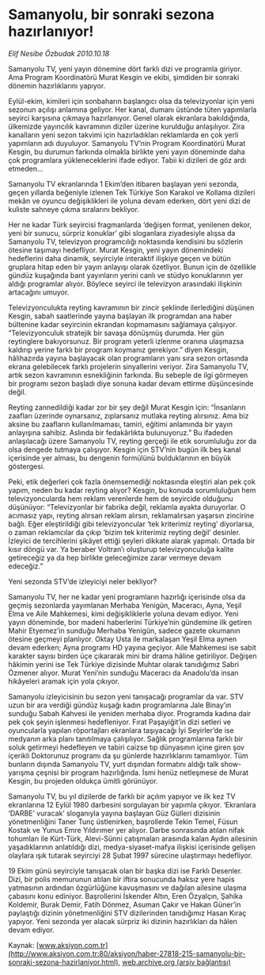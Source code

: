 # Samanyolu, bir sonraki sezona hazırlanıyor!

*Elif Nesibe Özbudak 2010.10.18*

<font class="agenda2NewsSpot">
 Samanyolu TV, yeni yayın dönemine dört farklı dizi ve programla giriyor. Ama Program Koordinatörü Murat Kesgin ve ekibi, şimdiden bir sonraki dönemin hazırlıklarını yapıyor.
</font>
<font class="newsDetail">
 <p>
  <p class="MsoNormal">
   Eylül-ekim, kimileri için sonbaharın başlangıcı olsa da televizyonlar için yeni sezonun açılışı anlamına geliyor. Her kanal, dumanı üstünde tüten yapımlarla seyirci karşısına çıkmaya hazırlanıyor. Genel olarak ekranlara bakıldığında, ülkemizde yayıncılık kavramının diziler üzerine kurulduğu anlaşılıyor. Zira kanalların yeni sezon takvimi için hazırladıkları reklamlarda en çok yerli yapımların adı duyuluyor. Samanyolu TV’nin Program Koordinatörü Murat Kesgin, bu durumun farkında olmakla birlikte yeni yayın döneminde daha çok programlara yükleneceklerini ifade ediyor. Tabii ki dizileri de göz ardı etmeden...
  </p>
  <p class="MsoNormal">
   Samanyolu TV ekranlarında 1 Ekim’den itibaren başlayan yeni sezonda, geçen yıllarda beğeniyle izlenen Tek Türkiye Son Karakol ve Kollama dizileri mekân ve oyuncu değişiklikleri ile yoluna devam ederken, dört yeni dizi de kuliste sahneye çıkma sıralarını bekliyor.
  </p>
  <p class="MsoNormal">
   Her ne kadar Türk seyircisi fragmanlarda ‘değişen format, yenilenen dekor, yeni bir sunucu, sürpriz konuklar’ gibi sloganlara ziyadesiyle alışsa da Samanyolu TV, televizyon programcılığı noktasında kendisini bu sözlerin ötesine taşımayı hedefliyor. Murat Kesgin, yeni yayın dönemindeki hedeflerini daha dinamik, seyirciyle interaktif ilişkiye geçen ve bütün gruplara hitap eden bir yayın anlayışı olarak özetliyor. Bunun için de özellikle gündüz kuşağında bant yayınların yerini canlı ve stüdyo konuklarının yer aldığı programlar alıyor. Böylece seyirci ile televizyon arasındaki ilişkinin artacağını umuyor.
  </p>
  <p class="MsoNormal">
   Televizyonculukta reyting kavramının bir zincir şeklinde ilerlediğini düşünen Kesgin, sabah saatlerinde yayına başlayan ilk programdan ana haber bültenine kadar seyircinin ekrandan kopmamasını sağlamaya çalışıyor. “Televizyonculuk stratejik bir savaşa dönüşmüş durumda. Her gün reytinglere bakıyorsunuz. Bir program yeterli izlenme oranına ulaşmazsa kaldırıp yerine farklı bir program koymanız gerekiyor.” diyen Kesgin, hâlihazırda yayına başlayacak olan programların yanı sıra sezon ortasında ekrana gelebilecek farklı projelerin sinyallerini veriyor. Zira Samanyolu TV, artık sezon kavramının esnekliğinin farkında. Bu sebeple de ilgi görmeyen bir programı sezon başladı diye sonuna kadar devam ettirme düşüncesinde değil.
  </p>
  <p class="MsoNormal">
   Reyting zannedildiği kadar zor bir şey değil Murat Kesgin için: “İnsanların zaafları üzerinde oynarsanız, zıplarsanız mutlaka reyting alırsınız. Ama biz aksine bu zaafların kullanılmaması, tamiri, eğitimi anlamında bir yayın anlayışına sahibiz. Aslında bir fedakârlıkta bulunuyoruz.” Bu ifadeden anlaşılacağı üzere Samanyolu TV, reyting gerçeği ile etik sorumluluğu zor da olsa dengede tutmaya çalışıyor. Kesgin için STV’nin bugün ilk beş kanal içerisinde yer alması, bu dengenin formülünü bulduklarının en büyük göstergesi.
  </p>
  <p class="MsoNormal">
   Peki, etik değerleri çok fazla önemsemediği noktasında eleştiri alan pek çok yapım, neden bu kadar reyting alıyor? Kesgin, bu konuda sorumluluğun hem televizyoncularda hem reklam verenlerde hem de seyircide olduğunu düşünüyor: “Televizyonlar bir fabrika değil, reklamla ayakta duruyorlar. O acımasız yapı, reyting alırsan reklam alırsın, reklamalırsan yaşarsın zincirine bağlı. Eğer eleştirildiği gibi televizyoncular ‘tek kriterimiz reyting’ diyorlarsa, o zaman reklamcılar da çıkıp ‘bizim tek kriterimiz reyting değil’ desinler. İzleyici de tercihlerini şikâyet ettiği şeyleri dikkate alarak yapmalı. Ortada bir kısır döngü var. Ya beraber Voltran’ı oluşturup televizyonculuğa kalite getireceğiz ya da hep birlikte geleceğimize zarar vermeye devam edeceğiz.”
  </p>
  <p class="MsoNormal">
  </p>
  <p class="MsoNormal">
   Yeni sezonda STV’de izleyiciyi neler bekliyor?
  </p>
  <p class="MsoNormal">
  </p>
  <p class="MsoNormal">
   Samanyolu TV, her ne kadar yeni programların hazırlığı içerisinde olsa da geçmiş sezonlarda yayımlanan Merhaba Yenigün, Maceracı, Ayna, Yeşil Elma ve Aile Mahkemesi, kimi değişikliklerle yoluna devam ediyor. Yeni yayın döneminde, bor madeni haberlerini Türkiye’nin gündemine ilk getiren Mahir Etyemez’in sunduğu Merhaba Yenigün, sadece gazete okumanın ötesine geçmeyi planlıyor. Oktay Usta ile markalaşan Yeşil Elma aynen devam ederken; Ayna programı HD yayına geçiyor. Aile Mahkemesi ise sabit karakter sayısı birden üçe çıkararak mini bir drama hâline getiriliyor. Değişen hâkimin yerini ise Tek Türkiye dizisinde Muhtar olarak tanıdığımız Sabri Özmener alıyor. Murat Yeni’nin sunduğu Maceracı da Anadolu’da insan hikâyeleri aramak için yola çıkıyor.
  </p>
  <p class="MsoNormal">
   Samanyolu izleyicisinin bu sezon yeni tanışacağı programlar da var. STV uzun bir ara verdiği gündüz kuşağı kadın programlarına Jale Binay’ın sunduğu Sabah Kahvesi ile yeniden merhaba diyor. Programda kadına dair pek çok şeyin işlenmesi hedefleniyor. Fırat Paşayiğit’in dizi setleri ve oyuncularla yapılan röportajları ekranlara taşıyacağı İyi Seyirler’de ise medyanın arka planı tanıtılmaya çalışılıyor. Sağlık programlarına farklı bir soluk getirmeyi hedefleyen ve tabiri caizse tıp dünyasının içine giren şov içerikli Doktorunuz programı da şu günlerde hazırlıklarını tamamlıyor. Tüm bunların dışında Samanyolu TV, yurt dışından formatını aldığı talk show-yarışma çeşnisi bir program hazırlığında. İsmi henüz netleşmese de Murat Kesgin, bu projeden oldukça ümitli görünüyor.
  </p>
  <p class="MsoNormal">
   Samanyolu TV, bu yıl dizilerde de farklı bir açılım yapıyor ve ilk kez TV ekranlarına 12 Eylül 1980 darbesini sorgulayan bir yapımla çıkıyor. ‘Ekranlara ‘DARBE’ vuracak’ sloganıyla yayına başlayan Güz Gülleri dizisinin yönetmenliğini Taner Tunç üstlenirken, başrollerde Tekin Temel, Füsun Kostak ve Yunus Emre Yıldırımer yer alıyor. Darbe sonrasında atılan nifak tohumları ile Kürt-Türk, Alevi-Sünni çatışmaları arasında kalan Aydın ailesinin yaşadıklarının anlatıldığı dizi, medya-siyaset-mafya ilişkisi içerisinde gelişen olaylara ışık tutarak seyirciyi 28 Şubat 1997 sürecine ulaştırmayı hedefliyor.
  </p>
  <p class="MsoNormal">
   19 Ekim günü seyirciyle tanışacak olan bir başka dizi ise Farklı Desenler. Dizi, bir polis memurunun atılan bir iftira sonucunda haksız yere hapis yatmasının ardından özgürlüğüne kavuşmasını ve dağılan ailesine ulaşma çabasını konu ediniyor. Başrollerini İskender Altın, Eren Özyalçın, Şahika Koldemir, Burak Demir, Fatih Dönmez, Asuman Çakır ve Hakan Güner’in paylaştığı dizinin yönetmenliğini STV dizilerinden tanıdığımız Hasan Kıraç yapıyor. Yeni sezonda yer alacak sürpriz iki dizinin hazırlıkları da hâlen devam ediyor.
  </p>
 </p>
</font>

Kaynak: [www.aksiyon.com.tr](http://www.aksiyon.com.tr:80/aksiyon/haber-27818-215-samanyolu-bir-sonraki-sezona-hazirlaniyor.html), [web.archive.org (arşiv bağlantısı)](http://web.archive.org/web/20110109041426/http://www.aksiyon.com.tr:80/aksiyon/haber-27818-215-samanyolu-bir-sonraki-sezona-hazirlaniyor.html)
